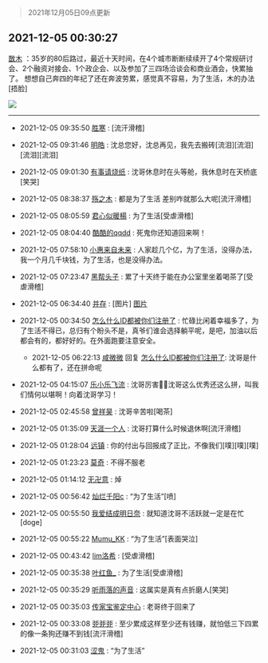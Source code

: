 > 2021年12月05日09点更新
<link rel="stylesheet" href="https://cdn.jsdelivr.net/gh/taotie6/sampleJSON@main/css/photo_show.css">
<meta name="referrer" content="no-referrer" />


 ## 2021-12-05 00:30:27 

 [㪚木](https://www.coolapk.com/feed/31910902?shareKey=ZDEwOWNjNWMzNDdjNjFhYmEwMmQ~) ：35岁的80后路过，最近十天时间，在4个城市断断续续开了4个常规研讨会、2个融资对接会、1个政企会、以及参加了三四场洽谈会和商业酒会，快累抽了。
想想自己奔四的年纪了还在奔波劳累，感觉真不容易，为了生活，木的办法[捂脸] 

<div class="album">
<img class="img-item" src="http://image.coolapk.com/feed/2019/0414/11/1081091_1555210962_859@350x178.gif" />
</div>

 ------- 

- 2021-12-05 09:35:50 [胜寒](uid=621479) : [流汗滑稽] 

- 2021-12-05 09:31:46 [明皓](uid=1682514) : 沈总您好，沈总再见，我先去搬砖[流泪][流泪][流泪][流泪] 

- 2021-12-05 09:01:30 [有事请烧纸](uid=1802946) : 沈哥休息时在头等舱，我休息时在天桥底[笑哭] 

- 2021-12-05 08:38:37 [殇之木](uid=1085570) : 都是为了生活 差别咋就那么大呢[流汗滑稽] 

- 2021-12-05 08:05:59 [君心似暖楊](uid=3303409) : 为了生活[受虐滑稽] 

- 2021-12-05 08:04:40 [酷酷的qqdd](uid=9633812) : 死鬼你还知道回来啊！ 

- 2021-12-05 07:58:10 [小惠来自未来](uid=847097) : 人家趁几个亿，为了生活，没得办法， 我一个月几千块钱，为了生活，也是没得办法。 

- 2021-12-05 07:23:47 [黑帮头子](uid=2838832) : 累了十天终于能在办公室里坐着喝茶了[受虐滑稽] 

- 2021-12-05 06:34:40 [并存](uid=1248138) : [图片] [图片](http://image.coolapk.com/feed/2021/1126/13/10716653_bb8071e7_5652_214_202@220x208.jpeg)

- 2021-12-05 00:34:50 [怎么什么ID都被你们注册了](uid=2240688) : 忙碌比闲着幸福多了，为了生活不得已，总归有个盼头不是，真爷们谁会选择躺平呢，是吧，加油以后都会有的，都好好的。在外面跑要注意安全。 

    - 2021-12-05 06:22:13 [咸微微](uid=1248718) 回复 [怎么什么ID都被你们注册了](uid=2240688): 沈哥是什么都有了，还在拼命呢 

- 2021-12-05 04:15:07 [乐小乐飞流](uid=3777885) : 沈哥厉害👍🏻沈哥这么优秀还这么拼，叫我们情何以堪啊！向着沈哥学习！ 

- 2021-12-05 02:45:58 [曾祥昊](uid=6695078) : 沈哥辛苦啦[喝茶] 

- 2021-12-05 01:35:09 [天涯一个人](uid=3225865) : 沈哥打算什么时候退休啊[流汗滑稽] 

- 2021-12-05 01:28:04 [远镇](uid=1471248) : 你的付出与回报成了正比，不像我们[噗][噗][噗] 

- 2021-12-05 01:23:23 [莫奇](uid=131936) : 不得不服老 

- 2021-12-05 01:14:12 [无卍意](uid=4347948) : 焯 

- 2021-12-05 00:56:42 [灿烂千阳c](uid=1577985) : “为了生活”[喷] 

- 2021-12-05 00:55:50 [我爱结成明日奈](uid=1772977) : 就知道沈哥不活跃就一定是在忙[doge] 

- 2021-12-05 00:55:22 [Mumu_KK](uid=1355663) : “为了生活”[表面哭泣] 

- 2021-12-05 00:43:42 [lim洛希](uid=816320) : [受虐滑稽] 

- 2021-12-05 00:35:38 [叶红鱼_](uid=728808) : 为了生活[受虐滑稽] 

- 2021-12-05 00:35:29 [听雨落的声音](uid=3650984) : 这属实是真有点折磨人[笑哭] 

- 2021-12-05 00:35:03 [传家宝鉴定中心](uid=1537223) : 老哥终于回来了 

- 2021-12-05 00:33:08 [戼戼戼](uid=4044548) : 至少累成这样至少还有钱赚，就怕低三下四累的像一条狗还赚不到钱[流汗滑稽] 

- 2021-12-05 00:31:03 [涩鬼](uid=1438071) : “为了生活” 

